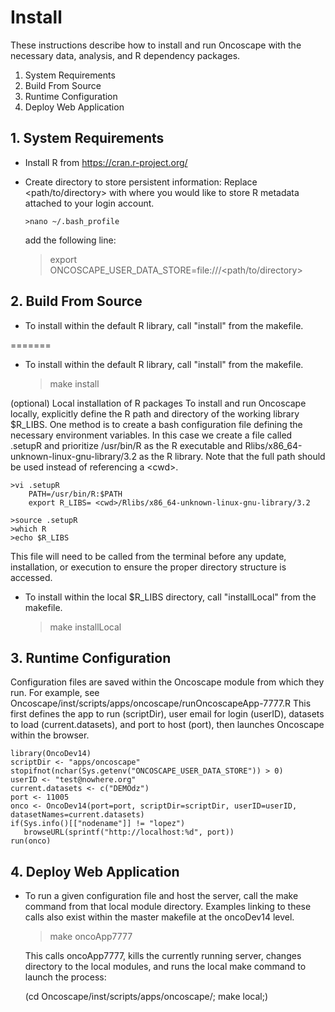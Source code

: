 # Install

These instructions describe how to install and run Oncoscape with the necessary data, 
analysis, and R dependency packages.  

1. System Requirements
2. Build From Source
3. Runtime Configuration
4. Deploy Web Application


## 1. System Requirements

- Install R from https://cran.r-project.org/
	
- Create directory to store persistent information:
	  Replace <path/to/directory> with where you would like to store R metadata attached
	  to your login account.
	  
	  >nano ~/.bash_profile
	  
	add the following line:
  
  	>export ONCOSCAPE_USER_DATA_STORE=file:///\<path/to/directory\>

## 2. Build From Source

- To install within the default R library, call "install" from the makefile.

=======

- To install within the default R library, call "install" from the makefile.

	>make install

(optional) Local installation of R packages
To install and run Oncoscape locally, explicitly define the R path and directory of the
working library $R_LIBS.  One method is to create a bash configuration file defining the
necessary environment variables.  In this case we create a file called .setupR and 
prioritize /usr/bin/R as the R executable and Rlibs/x86_64-unknown-linux-gnu-library/3.2
as the R library.  Note that the full path should be used instead of referencing a  \<cwd\>.
 	
 	>vi .setupR
		PATH=/usr/bin/R:$PATH
		export R_LIBS= <cwd>/Rlibs/x86_64-unknown-linux-gnu-library/3.2

 	>source .setupR
 	>which R
 	>echo $R_LIBS
 
 This file will need to be called from the terminal before any update, installation, or 
 execution to ensure the proper directory structure is accessed.

- To install within the local $R_LIBS directory, call "installLocal" from the makefile.

	>make installLocal
	

## 3. Runtime Configuration

Configuration files are saved within the Oncoscape module from which they run.
For example, see Oncoscape/inst/scripts/apps/oncoscape/runOncoscapeApp-7777.R
This first defines the app to run (scriptDir), user email for login (userID), datasets to load 
(current.datasets), and port to host (port), then launches Oncoscape within the browser.

	library(OncoDev14)
	scriptDir <- "apps/oncoscape"
	stopifnot(nchar(Sys.getenv("ONCOSCAPE_USER_DATA_STORE")) > 0)
	userID <- "test@nowhere.org"
	current.datasets <- c("DEMOdz")
	port <- 11005
	onco <- OncoDev14(port=port, scriptDir=scriptDir, userID=userID, datasetNames=current.datasets)
	if(Sys.info()[["nodename"]] != "lopez") 
	   browseURL(sprintf("http://localhost:%d", port))
	run(onco)


## 4. Deploy Web Application

- To run a given configuration file and host the server, call the make command from that 
   local module directory.  Examples linking to these calls also exist within the master
   makefile at the oncoDev14 level.  
   
   >make oncoApp7777
   
   This calls oncoApp7777, kills the currently running server, changes directory to the 
   local modules, and runs the local make command to launch the process:
   
	(cd Oncoscape/inst/scripts/apps/oncoscape/; make local;)


